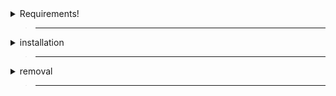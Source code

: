 <details>
  <summary>Requirements!</summary>

> macos version 11 or later is required
>
> ___
>
> Adminstrator account (mac) is required
>
> ___
>
> [<kbd> <br>Terminal Full Disk Access<br> </kbd>][FDA]
>
> [FDA]: https://github.com/FRX397/Hydrogen/blob/main/MacOS/Full%20Disk%20Access%20%26%20Sudo.md
>
> ___
>
> - `Roblox Installed On Applications`
>
> Open Finder
>
> Search Roblox
>
> Add/Move Roblox Application To Applications
>
> --------
</details>

> ___

<details>
  <summary>installation</summary>

> ___
>
> Visit [<kbd> <br>Hydrogen Offical Website<br> </kbd>][Bash]
>
> [Bash]: https://hydrogen.sh/download
>
> ___
>
> Copy The Bash
>
> Open terminal
>
> Paste The Bash
>
> - it uses sudo so you'ill need to type your computer password (**it won't show your password while typing it**)
>
> Press <kbd><samp>Enter</samp></kbd>
>
> ___
</details>

> ___

<details>
  <summary>removal</summary>

> Open finder
>
> Search Hydrogen
>
> Remove Hydrogen Folder
>
> Remove Hydrogen Application
>
> New Search : Roblox
>
> Remove Roblox Application
>
> [<kbd> <br>Re-install Roblox<br> </kbd>][Roblox]
>
> [Roblox]: https://www.roblox.com/download
>
> ___
</details>

> ___
